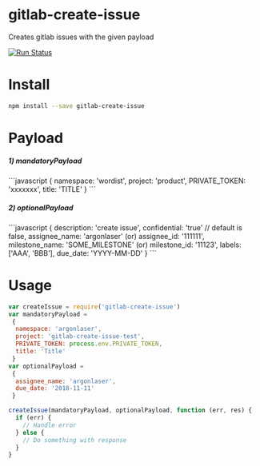 # gitlab-create-issue
Creates gitlab issues with the given payload

[![Run Status](https://api.shippable.com/projects/58349ac0c5316610006b0615/badge?branch=master)](https://app.shippable.com/projects/58349ac0c5316610006b0615)

# Install
```bash
npm install --save gitlab-create-issue
```

# Payload
<h5>1) mandatoryPayload</h5>
```javascript
{
 namespace: 'wordist',
 project: 'product',
 PRIVATE_TOKEN: 'xxxxxxx',
 title: 'TITLE'
 }
```
 
<h5>2) optionalPayload</h5>
```javascript
{
  description: 'create issue',
  confidential: 'true' // default is false,
  assignee_name: 'argonlaser' (or) assignee_id: '111111',
  milestone_name: 'SOME_MILESTONE' (or)  milestone_id: '11123',
  labels: ['AAA', 'BBB'],
  due_date: 'YYYY-MM-DD'
}
 ```

# Usage
```javascript
var createIssue = require('gitlab-create-issue')
var mandatoryPayload = 
 {
  namespace: 'argonlaser',
  project: 'gitlab-create-issue-test',
  PRIVATE_TOKEN: process.env.PRIVATE_TOKEN,
  title: 'Title'
 }
var optionalPayload =
 {
  assignee_name: 'argonlaser',
  due_date: '2018-11-11'
 }

createIssue(mandatoryPayload, optionalPayload, function (err, res) {
  if (err) {
    // Handle error
  } else {
    // Do something with response
  }
}
```
